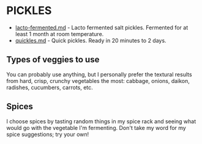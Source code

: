 # PICKLES

- [lacto-fermented.md](lacto-fermented.md) - Lacto fermented salt pickles. Fermented for at least 1 month at room temperature.
- [quickles.md](quickles.md) - Quick pickles. Ready in 20 minutes to 2 days.

## Types of veggies to use
You can probably use anything, but I personally prefer the textural results from hard, crisp, crunchy vegetables the most: cabbage, onions, daikon, radishes, cucumbers, carrots, etc.

## Spices
I choose spices by tasting random things in my spice rack and seeing what would go with the vegetable I'm fermenting. Don't take my word for my spice suggestions; try your own!

